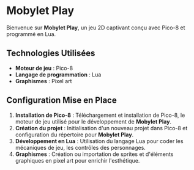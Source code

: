 # Mobylet Play

Bienvenue sur **Mobylet Play**, un jeu 2D captivant conçu avec Pico-8 et programmé en Lua. 

## Technologies Utilisées
- **Moteur de jeu** : Pico-8  
- **Langage de programmation** : Lua  
- **Graphismes** : Pixel art  

## Configuration Mise en Place

1. **Installation de Pico-8** : Téléchargement et installation de Pico-8, le moteur de jeu utilisé pour le développement de **Mobylet Play**.
2. **Création du projet** : Initialisation d'un nouveau projet dans Pico-8 et configuration du répertoire pour **Mobylet Play**.
3. **Développement en Lua** : Utilisation du langage Lua pour coder les mécaniques de jeu, les contrôles des personnages.
4. **Graphismes** : Création ou importation de sprites et d'éléments graphiques en pixel art pour enrichir l'esthétique.

